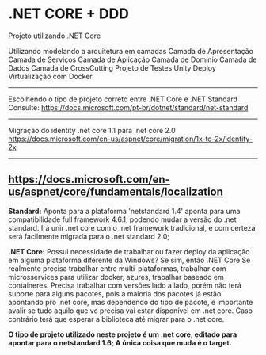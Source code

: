 # .NET CORE + DDD 
Projeto utilizando .NET Core 

Utilizando modelando a arquitetura em camadas
Camada de Apresentação
Camada de Serviços
Camada de Aplicação
Camada de Domínio
Camada de Dados
Camada de CrossCutting
Projeto de Testes Unity
Deploy
Virtualização com Docker

----
Escolhendo o tipo de projeto correto entre .NET Core e .NET Standard
Consulte: https://docs.microsoft.com/pt-br/dotnet/standard/net-standard

----
Migração do identity .net core 1.1 para .net core 2.0
https://docs.microsoft.com/en-us/aspnet/core/migration/1x-to-2x/identity-2x

----
https://docs.microsoft.com/en-us/aspnet/core/fundamentals/localization
----

<strong>Standard:</strong> Aponta para a plataforma 'netstandard 1.4' aponta para uma compatibilidade full framework 4.6.1, podendo mudar a versão do .net standard. 
Irá unir .net core com o .net framework tradicional, e com certeza será facilmente migrada para o .net standard 2.0;

<strong>.NET Core:</strong> Possui necessidade de trabalhar ou fazer deploy da aplicação em alguma plataforma diferente da Windows? Se sim, então .NET Core
Se realmente precisa trabalhar entre multi-plataformas, trabalhar com microsservices para utilizar docker, azures, trabalhar baseado em containeres.
Precisa trabalhar com versões lado a lado, porém não terá suporte para alguns pacotes, pois a maioria dos pacotes já estão apontando pro .net core, 
mas dependendo do tipo de pacote, é importante avalir se tudo aquilo que vc precisa vai estar disponível em .net core. Caso contrário terá que esperar a biblioteca até migrar para o .net core.

<strong> 
O tipo de projeto utilizado neste projeto é um .net core, editado para apontar para o netstandard 1.6; A única coisa que muda é o target.
</strong>


